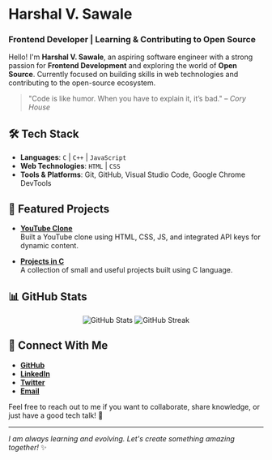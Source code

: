 # Harshal V. Sawale
### Frontend Developer | Learning & Contributing to Open Source

Hello! I'm **Harshal V. Sawale**, an aspiring software engineer with a strong passion for **Frontend Development** and exploring the world of **Open Source**. Currently focused on building skills in web technologies and contributing to the open-source ecosystem.

> "Code is like humor. When you have to explain it, it’s bad." – *Cory House*

## 🛠️ **Tech Stack**
- **Languages**: `C` | `C++` | `JavaScript`
- **Web Technologies**: `HTML` | `CSS`
- **Tools & Platforms**: Git, GitHub, Visual Studio Code, Google Chrome DevTools

## 🔭 **Featured Projects**
- [**YouTube Clone**](https://github.com/HarshalSawale4/YouTube-Clone.git)  
  Built a YouTube clone using HTML, CSS, JS, and integrated API keys for dynamic content.
  
- [**Projects in C**](https://github.com/HarshalSawale4/Projects.git)  
  A collection of small and useful projects built using C language.

## 📊 **GitHub Stats**
<p align="center">
  <img src="https://github-readme-stats.vercel.app/api?username=HarshalSawale4&show_icons=true&theme=dark" alt="GitHub Stats" />
  <img src="https://github-readme-streak-stats.herokuapp.com/?user=HarshalSawale4&theme=dark" alt="GitHub Streak" />
</p>

## 🤝 **Connect With Me**
- [**GitHub**](https://github.com/HarshalSawale4)
- [**LinkedIn**](https://www.linkedin.com/in/harshal-sawale-b561662a9/)
- [**Twitter**](https://x.com/TechHarshal?s=09)
- [**Email**](mailto:harshaltech6@gmail.com)

Feel free to reach out to me if you want to collaborate, share knowledge, or just have a good tech talk! 🚀

---

*I am always learning and evolving. Let's create something amazing together!* ✨
